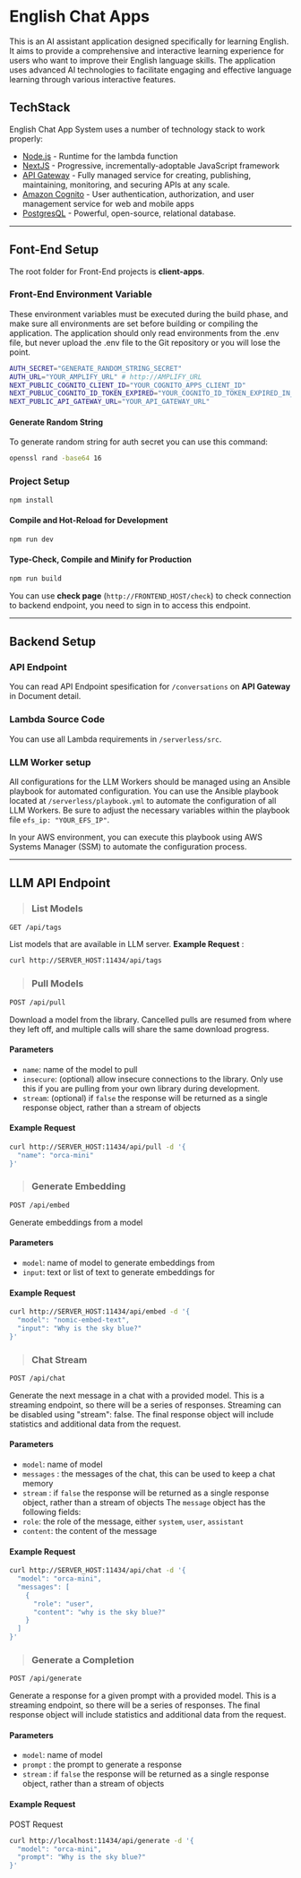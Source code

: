 # English Chat Apps
This is an AI assistant application designed specifically for learning English. It aims to provide a comprehensive and interactive learning experience for users who want to improve their English language skills. The application uses advanced AI technologies to facilitate engaging and effective language learning through various interactive features.

## TechStack

English Chat App System uses a number of technology stack to work properly:
- [Node.js](https://nodejs.org/) - Runtime for the lambda function
- [NextJS](https://nextjs.org/) - Progressive, incrementally-adoptable JavaScript framework
- [API Gateway](https://aws.amazon.com/api-gateway/) - Fully managed service for creating, publishing, maintaining, monitoring, and securing APIs at any scale.
- [Amazon Cognito](https://aws.amazon.com/pm/cognito/) - User authentication, authorization, and user management service for web and mobile apps
- [PostgresQL](https://www.postgresql.org) - Powerful, open-source, relational database.

<hr>

## Font-End Setup
The root folder for Front-End projects is **client-apps**.
### Front-End Environment Variable
These environment variables must be executed during the build phase, and make sure all environments are set before building or compiling the application. The application should only read environments from the .env file, but never upload the .env file to the Git repository or you will lose the point.
```sh
AUTH_SECRET="GENERATE_RANDOM_STRING_SECRET"
AUTH_URL="YOUR_AMPLIFY_URL" # http://AMPLIFY_URL
NEXT_PUBLIC_COGNITO_CLIENT_ID="YOUR_COGNITO_APPS_CLIENT_ID"
NEXT_PUBLUC_COGNITO_ID_TOKEN_EXPIRED="YOUR_COGNITO_ID_TOKEN_EXPIRED_IN_MINUTES" # 10
NEXT_PUBLIC_API_GATEWAY_URL="YOUR_API_GATEWAY_URL"
```

#### Generate Random String
To generate random string for auth secret you can use this command:
```sh
openssl rand -base64 16
```

### Project Setup

```sh
npm install
```

#### Compile and Hot-Reload for Development

```sh
npm run dev
```

#### Type-Check, Compile and Minify for Production

```sh
npm run build
```

You can use **check page** (`http://FRONTEND_HOST/check`) to check connection to backend endpoint, you need to sign in to access this endpoint.
<hr>

## Backend Setup

### API Endpoint
You can read API Endpoint spesification for `/conversations` on **API Gateway** in Document detail.

### Lambda Source Code
You can use all Lambda requirements in `/serverless/src`.

### LLM Worker setup
All configurations for the LLM Workers should be managed using an Ansible playbook for automated configuration. You can use the Ansible playbook located at `/serverless/playbook.yml` to automate the configuration of all LLM Workers. Be sure to adjust the necessary variables within the playbook file `efs_ip: "YOUR_EFS_IP"`.

In your AWS environment, you can execute this playbook using AWS Systems Manager (SSM) to automate the configuration process.

<hr>

## **LLM API Endpoint**
> ### List Models
```sh
GET /api/tags
```
List models that are available in LLM server. **Example Request** :
```sh
curl http://SERVER_HOST:11434/api/tags
```

> ### Pull Models
```sh
POST /api/pull
```
Download a model from the library. Cancelled pulls are resumed from where they left off, and multiple calls will share the same download progress.

#### Parameters
- `name`: name of the model to pull
- `insecure`: (optional) allow insecure connections to the library. Only use this if you are pulling from your own library during development.
- `stream`: (optional) if `false` the response will be returned as a single response object, rather than a stream of objects
#### Example Request
```sh
curl http://SERVER_HOST:11434/api/pull -d '{
  "name": "orca-mini"
}'
```

> ### Generate Embedding
```sh
POST /api/embed
```
Generate embeddings from a model

#### Parameters
- `model`: name of model to generate embeddings from
- `input`: text or list of text to generate embeddings for

#### Example Request
```sh
curl http://SERVER_HOST:11434/api/embed -d '{
  "model": "nomic-embed-text",
  "input": "Why is the sky blue?"
}'
```

> ### Chat Stream
```sh
POST /api/chat
```
Generate the next message in a chat with a provided model. This is a streaming endpoint, so there will be a series of responses. Streaming can be disabled using "stream": false. The final response object will include statistics and additional data from the request.

#### Parameters
- `model`: name of model
- `messages` : the messages of the chat, this can be used to keep a chat memory
- `stream` : if `false` the response will be returned as a single response object, rather than a stream of objects
The `message` object has the following fields:
- `role`: the role of the message, either `system`, `user`, `assistant`
- `content`: the content of the message

#### Example Request
```sh
curl http://SERVER_HOST:11434/api/chat -d '{
  "model": "orca-mini",
  "messages": [
    {
      "role": "user",
      "content": "why is the sky blue?"
    }
  ]
}'
```

> ### Generate a Completion
```sh
POST /api/generate
```
Generate a response for a given prompt with a provided model. This is a streaming endpoint, so there will be a series of responses. The final response object will include statistics and additional data from the request.

#### Parameters
- `model`: name of model
- `prompt` : the prompt to generate a response
- `stream` : if `false` the response will be returned as a single response object, rather than a stream of objects

#### Example Request
POST Request
```sh
curl http://localhost:11434/api/generate -d '{
  "model": "orca-mini",
  "prompt": "Why is the sky blue?"
}'
```